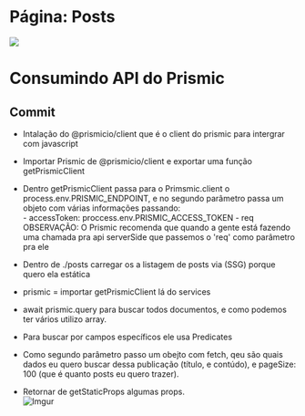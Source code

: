 # Página: Posts

![](https://imgur.com/xBDsuIz.png) <br>
# Consumindo API do Prismic

## Commit
* Intalação do @prismicio/client que é o client do prismic para intergrar com javascript
* Importar Prismic de @prismicio/client e exportar uma função getPrismicClient
* Dentro getPrismicClient passa para o Primsmic.client o process.env.PRISMIC_ENDPOINT, e no segundo 
parâmetro passa um objeto com várias informações passando: <br>
      - accessToken: proccess.env.PRISMIC_ACCESS_TOKEN
      - req OBSERVAÇÃO: O Prismic recomenda que quando a gente está fazendo uma chamada pra api serverSide
      que passemos o 'req' como parâmetro pra ele

* Dentro de ./posts carregar os a listagem de posts via (SSG) porque quero ela estática
* prismic = importar getPrismicClient lá do services
* await prismic.query para buscar todos documentos, e como podemos ter vários utilizo array.
* Para buscar por campos específicos ele usa Predicates
* Como segundo parâmetro passo um obejto com fetch, qeu são quais dados eu quero buscar dessa publicação
(título, e contúdo), e pageSize: 100 (que é quanto posts eu quero trazer). 
* Retornar de getStaticProps algumas props.<br>
![Imgur](https://imgur.com/tyrv8rH.png)


